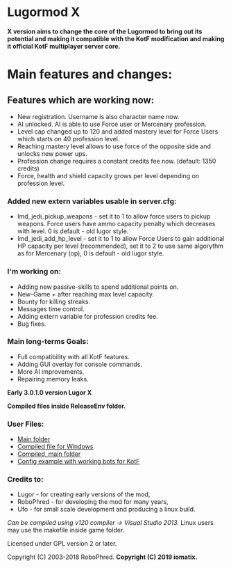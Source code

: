 # Lugormod X 
**X version aims to change the core of the Lugormod to bring out its potential and making it compatible with the KotF modification and making it official KotF multiplayer server core.**

# Main features and changes:

## Features which are working now:
- New registration. Username is also character name now.
- AI unlocked. AI is able to use Force user or Mercenary profession.
- Level cap changed up to 120 and added mastery level for Force Users which starts on 40 profession level.
- Reaching mastery level allows to use force of the opposite side and unlocks new power ups.
- Profession change requires a constant credits fee now. (default: 1350 credits)
- Force, health and shield capacity grows per level depending on profession level.

### Added new extern variables usable in server.cfg: 
- lmd_jedi_pickup_weapons - set it to 1 to allow force users to pickup weapons. Force users have ammo capacity penalty which decreases with level.  0 is default - old lugor style.
- lmd_jedi_add_hp_level - set it to 1 to allow Force Users to gain additional HP capacity per level (recommended), set it to 2 to use same algorythm as for Mercenary (op),  0 is default - old lugor style.


### I'm working on:
- Adding new passive-skills to spend additional points on.
- New-Game + after reaching max level capacity.
- Bounty for killing streaks.
- Messages time control.
- Adding extern variable for profession credits fee.
- Bug fixes.

### Main long-terms Goals:
- Full compatibility with all KotF features.
- Adding GUI overlay for console commands.
- More AI improvements.
- Repairing memory leaks.

**Early 3.0.1.0 version Lugor X**

**Compiled files inside ReleaseEnv folder.**

### User Files:
- [Main folder](https://github.com/omatix/Lugor-X)
- [Compiled file for Windows](ReleaseEnv/jampgamex86.dll)
- [Compiled, main folder](ReleaseEnv)
- [Config example with working bots for KotF](__example_config)

### Credits to:

- Lugor       - for creating early versions of the mod,
- RoboPhred   - for developing the mod for many years,
- Ufo         - for small scale development and producing a linux build.

*Can be compiled using v120 compiler -> Visual Studio 2013.*
Linux users may use the makefile inside game folder.

Licensed under GPL version 2 or later.

Copyright (C) 2003-2018 RoboPhred.
**Copyright (C) 2019 iomatix.**
